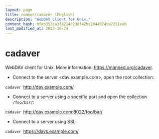 ```yaml
---
layout: page
title: common/cadaver (English)
description: "WebDAV client for Unix."
content_hash: 9fab353ca3f8214023df42bc2844074bd7251eeb
last_modified_at: 2023-10-24
---
```

# cadaver

WebDAV client for Unix.
More information: <https://manned.org/cadaver>.

- Connect to the server <dav.example.com>, open the root collection:

`cadaver `<span class="tldr-var badge badge-pill bg-dark-lm bg-white-dm text-white-lm text-dark-dm font-weight-bold">http://dav.example.com/</span>

- Connect to a server using a specific port and open the collection `/foo/bar/`:

`cadaver `<span class="tldr-var badge badge-pill bg-dark-lm bg-white-dm text-white-lm text-dark-dm font-weight-bold">http://dav.example.com:8022/foo/bar/</span>

- Connect to a server using SSL:

`cadaver `<span class="tldr-var badge badge-pill bg-dark-lm bg-white-dm text-white-lm text-dark-dm font-weight-bold">https://davs.example.com/</span>
